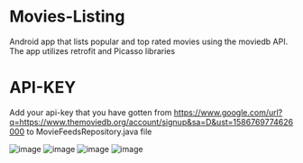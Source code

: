 # Movies-Listing
Android app that lists popular and top rated movies using the moviedb API. The app utilizes retrofit and Picasso libraries
# API-KEY
Add your api-key that you have gotten from https://www.google.com/url?q=https://www.themoviedb.org/account/signup&sa=D&ust=1586769774626000 to MovieFeedsRepository.java file


![image](https://user-images.githubusercontent.com/44920699/79106989-90912900-7d41-11ea-93f2-1613175fbdbb.png)
![image](https://user-images.githubusercontent.com/44920699/79107056-ad2d6100-7d41-11ea-9d95-0693fd79971d.png)
![image](https://user-images.githubusercontent.com/44920699/79107082-b9b1b980-7d41-11ea-8543-f08f4195feda.png)
![image](https://user-images.githubusercontent.com/44920699/79107112-c3d3b800-7d41-11ea-816a-26477bee9622.png)

